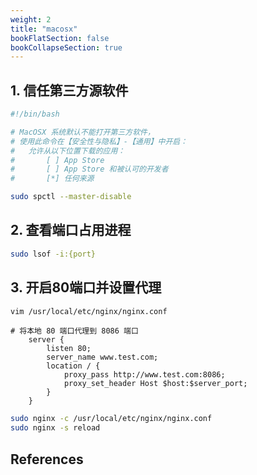 ```yaml
---
weight: 2
title: "macosx"
bookFlatSection: false
bookCollapseSection: true
---
```


## 1. 信任第三方源软件
```bash
#!/bin/bash

# MacOSX 系统默认不能打开第三方软件，
# 使用此命令在【安全性与隐私】-【通用】中开启：
#   允许从以下位置下载的应用：
#       [ ] App Store
#       [ ] App Store 和被认可的开发者
#       [*] 任何来源

sudo spctl --master-disable
```

## 2. 查看端口占用进程
```bash
sudo lsof -i:{port}
```

## 3. 开启80端口并设置代理
```bash
vim /usr/local/etc/nginx/nginx.conf
```
```
# 将本地 80 端口代理到 8086 端口
    server {
        listen 80;
        server_name www.test.com;
        location / {
            proxy_pass http://www.test.com:8086;
            proxy_set_header Host $host:$server_port;
        }
    }
```
```bash
sudo nginx -c /usr/local/etc/nginx/nginx.conf
sudo nginx -s reload
```

## References

